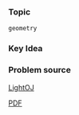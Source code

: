 
### Topic

    geometry


### Key Idea



### Problem source

[LightOJ](http://lightoj.com/volume_showproblem.php?problem=1118)

[PDF](http://lightoj.com/volume_showproblem.php?problem=1118&language=english&type=pdf)

